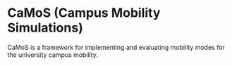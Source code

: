 # CaMoS (Campus Mobility Simulations)

CaMoS is a framework for implementing and evaluating mobility modes for the university campus mobility.
